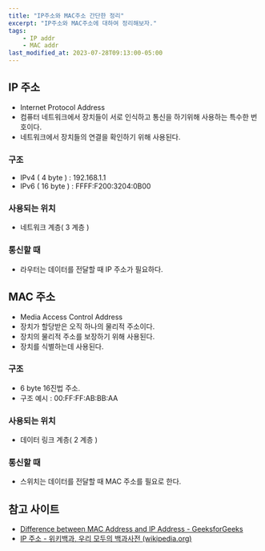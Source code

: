```yaml
---
title: "IP주소와 MAC주소 간단한 정리"
excerpt: "IP주소와 MAC주소에 대하여 정리해보자."
tags:
    - IP addr
    - MAC addr
last_modified_at: 2023-07-28T09:13:00-05:00
---
```

## IP 주소
- Internet Protocol Address
- 컴퓨터 네트워크에서 장치들이 서로 인식하고 통신을 하기위해 사용하는 특수한 번호이다.
- 네트워크에서 장치들의 연결을 확인하기 위해 사용된다.

### 구조
- IPv4 ( 4 byte ) : 192.168.1.1
- IPv6 ( 16 byte ) :  FFFF:F200:3204:0B00

### 사용되는 위치
- 네트워크 계층( 3 계층 )

### 통신할 때
- 라우터는 데이터를 전달할 때 IP 주소가 필요하다.


## MAC 주소
- Media Access Control Address
- 장치가 할당받은 오직 하나의 물리적 주소이다.
- 장치의 물리적 주소를 보장하기 위해 사용된다.
- 장치를 식별하는데 사용된다.

### 구조
- 6 byte 16진법 주소.
- 구조 예시 : 00:FF:FF:AB:BB:AA

### 사용되는 위치
- 데이터 링크 계층( 2 계층 )

### 통신할 때
- 스위치는 데이터를 전달할 때 MAC 주소를 필요로 한다.



## 참고 사이트
- [Difference between MAC Address and IP Address - GeeksforGeeks](https://www.geeksforgeeks.org/difference-between-mac-address-and-ip-address/)
- [IP 주소 - 위키백과, 우리 모두의 백과사전 (wikipedia.org)](https://ko.wikipedia.org/wiki/IP_%EC%A3%BC%EC%86%8C)